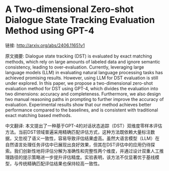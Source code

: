 # A Two-dimensional Zero-shot Dialogue State Tracking Evaluation Method using GPT-4

链接: http://arxiv.org/abs/2406.11651v1

原文摘要:
Dialogue state tracking (DST) is evaluated by exact matching methods, which
rely on large amounts of labeled data and ignore semantic consistency, leading
to over-evaluation. Currently, leveraging large language models (LLM) in
evaluating natural language processing tasks has achieved promising results.
However, using LLM for DST evaluation is still under explored. In this paper,
we propose a two-dimensional zero-shot evaluation method for DST using GPT-4,
which divides the evaluation into two dimensions: accuracy and completeness.
Furthermore, we also design two manual reasoning paths in prompting to further
improve the accuracy of evaluation. Experimental results show that our method
achieves better performance compared to the baselines, and is consistent with
traditional exact matching based methods.

中文翻译:
本文提出了一种基于GPT-4的对话状态追踪（DST）双维度零样本评估方法。当前DST领域普遍采用精确匹配评估方式，这种方法既依赖大量标注数据，又忽视了语义一致性，容易导致评估结果虚高。虽然大语言模型（LLM）在自然语言处理任务评估中已展现出良好效果，但其在DST评估中的应用仍待探索。我们创新性地将评估分解为准确性和完整性两个维度，并通过设计双重人工推理路径的提示策略进一步提升评估精度。实验表明，该方法不仅显著优于基线模型，与传统精确匹配评估结果也保持较高一致性。

